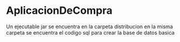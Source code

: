 # AplicacionDeCompra
Un ejecutable jar se encuentra en la carpeta distribucion
en la misma carpeta se encuentra el codigo sql para crear la base de datos basica
